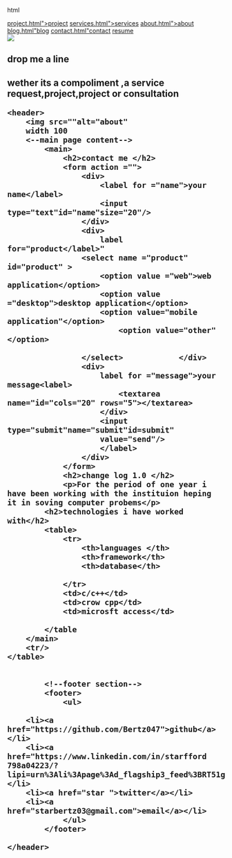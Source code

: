html<!AbouTYPE html>
<html lang="en">
<head>
    <meta charset="UTF-8">
    <meta http-equiv="X-UA-Compatible" content="IE=edge">
    <meta name="viewport" content="width=device-width, initial-scale=1.0">
    <title>Document</title>
</head>
<body>
   <nav>
       <a href="">project.html">project</a>
       <a href="">services.html">services</a>
       <a href="r">about.html">about</a>
       <a href="">blog.html"blog</a>
       <a href="+254723118104">contact.html"contact</a>
       <a href="">resume</a>
   </nav>
</header>
<img src="alt"="about">
<h2>drop me a line <h2>
    <p>wether its a compoliment ,a service request,project,project or consultation </p>

    <header>
        <img src=""alt="about"
        width 100
        <--main page content-->
            <main>
                <h2>contact me </h2>
                <form action ="">
                    <div>
                        <label for ="name">your name</label>
                        <input type="text"id="name"size="20"/>
                    </div>
                    <div>
                        label for="product</label>"     
                    <select name ="product"  id="product" >
                        <option value ="web">web application</option>
                        <option value ="desktop">desktop application</option>
                        <option value="mobile application"</option>
                            <option value="other"</option>

                    </select>            </div>
                    <div>
                        label for ="message">your message<label>
                            <textarea name="id="cols="20" rows="5"></textarea>
                        </div>
                        <input type="submit"name="submit"id=submit"
                        value="send"/>
                        </label>
                    </div>
                </form>
                <h2>change log 1.0 </h2>
                <p>For the period of one year i have been working with the instituion heping it in soving computer probems</p>
            <h2>technologies i have worked with</h2>
            <table>
                <tr>
                    <th>languages </th>
                    <th>framework</th>
                    <th>database</th>

                </tr>
                <td>c/c++</td>
                <td>crow cpp</td>
                <td>microsft access</td>
                
            </table
        </main>
        <tr/>
    </table>
    
    
            <!--footer section-->
            <footer>
                <ul>
                    
        <li><a href="https://github.com/Bertz047">github</a></li>
        <li><a href="https://www.linkedin.com/in/starfford 798a04223/?lipi=urn%3Ali%3Apage%3Ad_flagship3_feed%3BRT51gaX4Rcuq7mSKou7%2FbA%3D%3D">linked</a></li>
        <li><a href="star ">twitter</a></li>
        <li><a href="starbertz03@gmail.com">email</a></li>
                </ul>
            </footer>
            
    </header>
